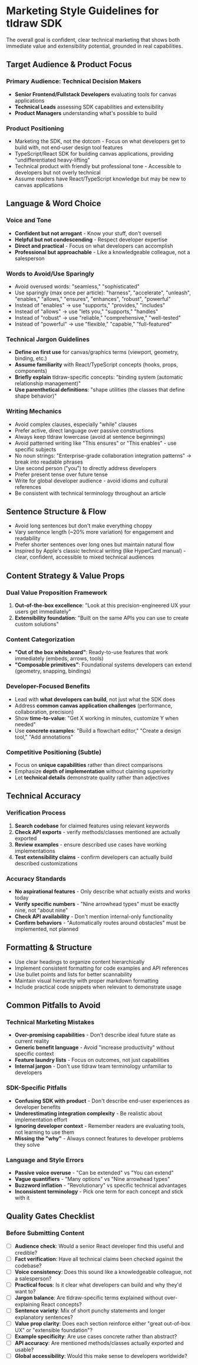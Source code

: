 # Marketing Style Guidelines for tldraw SDK

The overall goal is confident, clear technical marketing that shows both immediate value and extensibility potential, grounded in real capabilities.

## Target Audience & Product Focus

### Primary Audience: Technical Decision Makers
- **Senior Frontend/Fullstack Developers** evaluating tools for canvas applications
- **Technical Leads** assessing SDK capabilities and extensibility
- **Product Managers** understanding what's possible to build

### Product Positioning
- Marketing the SDK, not the dotcom - Focus on what developers get to build with, not end-user design tool features
- TypeScript/React SDK for building canvas applications, providing "undifferentiated heavy-lifting"
- Technical product with friendly but professional tone - Accessible to developers but not overly technical
- Assume readers have React/TypeScript knowledge but may be new to canvas applications

## Language & Word Choice

### Voice and Tone
- **Confident but not arrogant** - Know your stuff, don't oversell
- **Helpful but not condescending** - Respect developer expertise
- **Direct and practical** - Focus on what developers can accomplish
- **Professional but approachable** - Like a knowledgeable colleague, not a salesperson

### Words to Avoid/Use Sparingly
- Avoid overused words: "seamless," "sophisticated"
- Use sparingly (max once per article): "harness", "accelerate", "unleash", "enables," "allows," "ensures", "enhances", "robust", "powerful"
- Instead of "enables" → use "supports," "provides," "includes"
- Instead of "allows" → use "lets you," "supports," "handles"
- Instead of "robust" → use "reliable," "comprehensive," "well-tested"
- Instead of "powerful" → use "flexible," "capable," "full-featured"

### Technical Jargon Guidelines
- **Define on first use** for canvas/graphics terms (viewport, geometry, binding, etc.)
- **Assume familiarity** with React/TypeScript concepts (hooks, props, components)
- **Briefly explain** tldraw-specific concepts: "binding system (automatic relationship management)"
- **Use parenthetical definitions**: "shape utilities (the classes that define shape behavior)"

### Writing Mechanics
- Avoid complex clauses, especially "while" clauses
- Prefer active, direct language over passive constructions
- Always keep tldraw lowercase (avoid at sentence beginnings)
- Avoid patterned writing like "This ensures" or "This enables" - use specific subjects
- No noun strings: "Enterprise-grade collaboration integration patterns" → break into readable phrases
- Use second person ("you") to directly address developers
- Prefer present tense over future tense
- Write for global developer audience - avoid idioms and cultural references
- Be consistent with technical terminology throughout an article

## Sentence Structure & Flow

- Avoid long sentences but don't make everything choppy
- Vary sentence length (~20% more variation) for engagement and readability
- Prefer shorter sentences over long ones but maintain natural flow
- Inspired by Apple's classic technical writing (like HyperCard manual) - clear, confident, accessible to mixed technical audiences

## Content Strategy & Value Props

### Dual Value Proposition Framework
1. **Out-of-the-box excellence**: "Look at this precision-engineered UX your users get immediately"
2. **Extensibility foundation**: "Built on the same APIs you can use to create custom solutions"

### Content Categorization
- **"Out of the box whiteboard"**: Ready-to-use features that work immediately (embeds, arrows, tools)
- **"Composable primitives"**: Foundational systems developers can extend (geometry, snapping, bindings)

### Developer-Focused Benefits
- Lead with **what developers can build**, not just what the SDK does
- Address **common canvas application challenges** (performance, collaboration, precision)
- Show **time-to-value**: "Get X working in minutes, customize Y when needed"
- Use **concrete examples**: "Build a flowchart editor," "Create a design tool," "Add annotations"

### Competitive Positioning (Subtle)
- Focus on **unique capabilities** rather than direct comparisons
- Emphasize **depth of implementation** without claiming superiority
- Let **technical details** demonstrate quality rather than adjectives

## Technical Accuracy

### Verification Process
1. **Search codebase** for claimed features using relevant keywords
2. **Check API exports** - verify methods/classes mentioned are actually exported
3. **Review examples** - ensure described use cases have working implementations
4. **Test extensibility claims** - confirm developers can actually build described customizations

### Accuracy Standards
- **No aspirational features** - Only describe what actually exists and works today
- **Verify specific numbers** - "Nine arrowhead types" must be exactly nine, not "about nine"
- **Check API availability** - Don't mention internal-only functionality
- **Confirm behaviors** - "Automatically routes around obstacles" must be implemented, not planned

## Formatting & Structure

- Use clear headings to organize content hierarchically
- Implement consistent formatting for code examples and API references
- Use bullet points and lists for better scannability
- Maintain visual hierarchy with proper markdown formatting
- Include practical code snippets when relevant to demonstrate usage

## Common Pitfalls to Avoid

### Technical Marketing Mistakes
- **Over-promising capabilities** - Don't describe ideal future state as current reality
- **Generic benefit language** - Avoid "increase productivity" without specific context
- **Feature laundry lists** - Focus on outcomes, not just capabilities
- **Internal jargon** - Don't use tldraw team terminology unfamiliar to developers

### SDK-Specific Pitfalls
- **Confusing SDK with product** - Don't describe end-user experiences as developer benefits
- **Underestimating integration complexity** - Be realistic about implementation effort
- **Ignoring developer context** - Remember readers are evaluating tools, not learning to use them
- **Missing the "why"** - Always connect features to developer problems they solve

### Language and Style Errors
- **Passive voice overuse** - "Can be extended" vs "You can extend"
- **Vague quantifiers** - "Many options" vs "Nine arrowhead types"
- **Buzzword inflation** - "Revolutionary" vs specific technical advantages
- **Inconsistent terminology** - Pick one term for each concept and stick with it

## Quality Gates Checklist

### Before Submitting Content
- [ ] **Audience check**: Would a senior React developer find this useful and credible?
- [ ] **Fact verification**: Have all technical claims been checked against the codebase?
- [ ] **Voice consistency**: Does this sound like a knowledgeable colleague, not a salesperson?
- [ ] **Practical focus**: Is it clear what developers can build and why they'd want to?
- [ ] **Jargon balance**: Are tldraw-specific terms explained without over-explaining React concepts?
- [ ] **Sentence variety**: Mix of short punchy statements and longer explanatory sentences?
- [ ] **Value prop clarity**: Does each section reinforce either "great out-of-box UX" or "extensible foundation"?
- [ ] **Example specificity**: Are use cases concrete rather than abstract?
- [ ] **API accuracy**: Are mentioned methods/classes actually exported and usable?
- [ ] **Global accessibility**: Would this make sense to developers worldwide?
